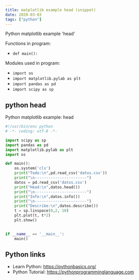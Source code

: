 ```yaml
---
title: matplotlib example head (snippet)
date: 2020-03-03
tags: ["python"]
---
```

Python matplotlib example 'head'

Functions in program: 
* `def main():`

Modules used in program: 
* `import os`
* `import matplotlib.pylab as plt`
* `import pandas as pd `
* `import scipy as sp`

## python head

Python matplotlib example: head

```python
#!/usr/bin/env python
# -*- coding: utf-8 -*-

import scipy as sp
import pandas as pd 
import matplotlib.pylab as plt
import os

def main():
    os.system('cls')
    print("Todo:\n",pd.read_csv('datos.csv'))
    print("\n-----------------------")
    datos = pd.read_csv('datos.csv')
    print("Head:\n",datos.head())
    print("\n-----------------------")
    print("Info:\n",datos.info())
    print("\n-----------------------")
    print("Describe:\n",datos.describe())
    t = sp.linspace(0,2, 10)
    plt.plot(t, t*2)
    plt.show()
    

if __name__ == '__main__':
    main()


```

## Python links

- Learn Python: https://pythonbasics.org/
- Python Tutorial: https://pythonprogramminglanguage.com
